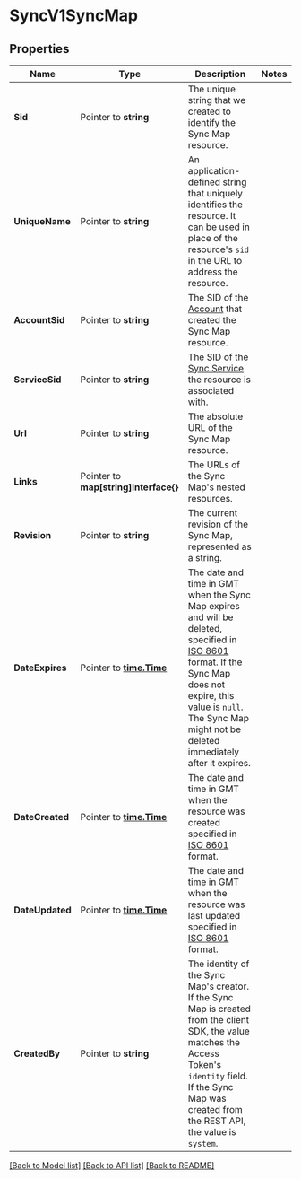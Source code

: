 # SyncV1SyncMap

## Properties

Name | Type | Description | Notes
------------ | ------------- | ------------- | -------------
**Sid** | Pointer to **string** | The unique string that we created to identify the Sync Map resource. |
**UniqueName** | Pointer to **string** | An application-defined string that uniquely identifies the resource. It can be used in place of the resource's `sid` in the URL to address the resource. |
**AccountSid** | Pointer to **string** | The SID of the [Account](https://www.twilio.com/docs/iam/api/account) that created the Sync Map resource. |
**ServiceSid** | Pointer to **string** | The SID of the [Sync Service](https://www.twilio.com/docs/sync/api/service) the resource is associated with. |
**Url** | Pointer to **string** | The absolute URL of the Sync Map resource. |
**Links** | Pointer to **map[string]interface{}** | The URLs of the Sync Map's nested resources. |
**Revision** | Pointer to **string** | The current revision of the Sync Map, represented as a string. |
**DateExpires** | Pointer to [**time.Time**](time.Time.md) | The date and time in GMT when the Sync Map expires and will be deleted, specified in [ISO 8601](https://en.wikipedia.org/wiki/ISO_8601) format. If the Sync Map does not expire, this value is `null`. The Sync Map might not be deleted immediately after it expires. |
**DateCreated** | Pointer to [**time.Time**](time.Time.md) | The date and time in GMT when the resource was created specified in [ISO 8601](https://en.wikipedia.org/wiki/ISO_8601) format. |
**DateUpdated** | Pointer to [**time.Time**](time.Time.md) | The date and time in GMT when the resource was last updated specified in [ISO 8601](https://en.wikipedia.org/wiki/ISO_8601) format. |
**CreatedBy** | Pointer to **string** | The identity of the Sync Map's creator. If the Sync Map is created from the client SDK, the value matches the Access Token's `identity` field. If the Sync Map was created from the REST API, the value is `system`. |

[[Back to Model list]](../README.md#documentation-for-models) [[Back to API list]](../README.md#documentation-for-api-endpoints) [[Back to README]](../README.md)


